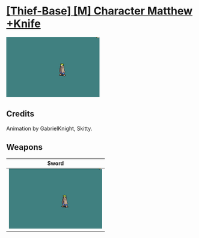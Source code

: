 # [\[Thief-Base\] \[M\] Character Matthew +Knife](./%5BThief-Base%5D%20%5BM%5D%20Character%20Matthew%20+Knife)

<img src="./1.%20Sword%20(Knife%20Throw%20(Updated))/Sword_000.png" alt="[Thief-Base] [M] Character Matthew +Knife standing" />

## Credits

Animation by GabrielKnight, Skitty.

## Weapons


|Sword |
|  :---: |
| <img alt="Sword animation" src="./1.%20Sword%20(Knife%20Throw%20(Updated))/Sword.gif" /> |
